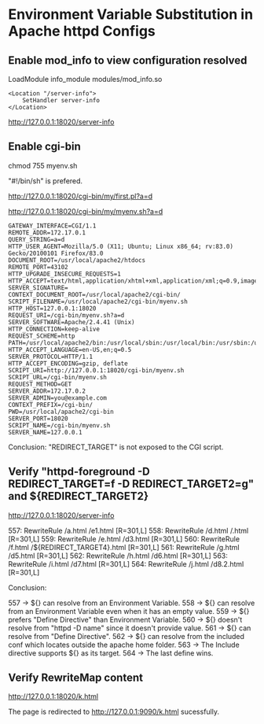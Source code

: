 # Environment Variable Substitution in Apache httpd Configs

## Enable mod_info to view configuration resolved

LoadModule info_module modules/mod_info.so

```
<Location "/server-info">
    SetHandler server-info
</Location>
```

<http://127.0.0.1:18020/server-info>

## Enable cgi-bin

chmod 755 myenv.sh

"#!/bin/sh" is prefered.

<http://127.0.0.1:18020/cgi-bin/my/first.pl?a=d>

<http://127.0.0.1:18020/cgi-bin/my/myenv.sh?a=d>

```
GATEWAY_INTERFACE=CGI/1.1
REMOTE_ADDR=172.17.0.1
QUERY_STRING=a=d
HTTP_USER_AGENT=Mozilla/5.0 (X11; Ubuntu; Linux x86_64; rv:83.0) Gecko/20100101 Firefox/83.0
DOCUMENT_ROOT=/usr/local/apache2/htdocs
REMOTE_PORT=43102
HTTP_UPGRADE_INSECURE_REQUESTS=1
HTTP_ACCEPT=text/html,application/xhtml+xml,application/xml;q=0.9,image/webp,*/*;q=0.8
SERVER_SIGNATURE=
CONTEXT_DOCUMENT_ROOT=/usr/local/apache2/cgi-bin/
SCRIPT_FILENAME=/usr/local/apache2/cgi-bin/myenv.sh
HTTP_HOST=127.0.0.1:18020
REQUEST_URI=/cgi-bin/myenv.sh?a=d
SERVER_SOFTWARE=Apache/2.4.41 (Unix)
HTTP_CONNECTION=keep-alive
REQUEST_SCHEME=http
PATH=/usr/local/apache2/bin:/usr/local/sbin:/usr/local/bin:/usr/sbin:/usr/bin:/sbin:/bin
HTTP_ACCEPT_LANGUAGE=en-US,en;q=0.5
SERVER_PROTOCOL=HTTP/1.1
HTTP_ACCEPT_ENCODING=gzip, deflate
SCRIPT_URI=http://127.0.0.1:18020/cgi-bin/myenv.sh
SCRIPT_URL=/cgi-bin/myenv.sh
REQUEST_METHOD=GET
SERVER_ADDR=172.17.0.2
SERVER_ADMIN=you@example.com
CONTEXT_PREFIX=/cgi-bin/
PWD=/usr/local/apache2/cgi-bin
SERVER_PORT=18020
SCRIPT_NAME=/cgi-bin/myenv.sh
SERVER_NAME=127.0.0.1
```

Conclusion: "REDIRECT_TARGET" is not exposed to the CGI script.

## Verify "httpd-foreground -D REDIRECT_TARGET=f -D REDIRECT_TARGET2=g" and ${REDIRECT_TARGET2}

<http://127.0.0.1:18020/server-info>

557: RewriteRule /a.html /e1.html [R=301,L]
558: RewriteRule /d.html /.html [R=301,L]
559: RewriteRule /e.html /d3.html [R=301,L]
560: RewriteRule /f.html /${REDIRECT_TARGET4}.html [R=301,L]
561: RewriteRule /g.html /d5.html [R=301,L]
562: RewriteRule /h.html /d6.html [R=301,L]
563: RewriteRule /i.html /d7.html [R=301,L]
564: RewriteRule /j.html /d8.2.html [R=301,L]

Conclusion:

557 -> ${} can resolve from an Environment Variable.
558 -> ${} can resolve from an Environment Variable even when it has an empty value.
559 -> ${} prefers "Define Directive" than Environment Variable.
560 -> ${} doesn't resolve from "httpd -D name" since it doesn't provide value.
561 -> ${} can resolve from "Define Directive".
562 -> ${} can resolve from the included conf which locates outside the apache home folder.
563 -> The Include directive supports ${} as its target.
564 -> The last define wins.

## Verify RewriteMap content

<http://127.0.0.1:18020/k.html>

The page is redirected to <http://127.0.0.1:9090/k.html> sucessfully.
